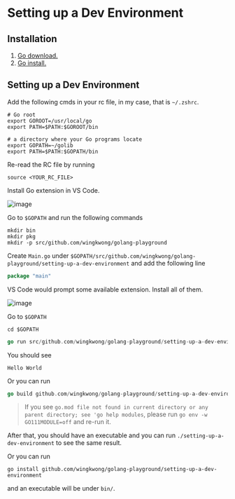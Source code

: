 # Setting up a Dev Environment

## Installation

1. [Go download.](https://golang.org/doc/install#download)
2. [Go install.](https://golang.org/doc/install#install)

## Setting up a Dev Environment

Add the following cmds in your rc file, in my case, that is ``~/.zshrc``.

```
# Go root
export GOROOT=/usr/local/go
export PATH=$PATH:$GOROOT/bin

# a directory where your Go programs locate
export GOPATH=~/golib
export PATH=$PATH:$GOPATH/bin
```

Re-read the RC file by running

```
source <YOUR_RC_FILE>
```

Install Go extension in VS Code.

![image](https://user-images.githubusercontent.com/35857179/129442774-55069b60-3ed6-40d6-aae9-9d10c6d31441.png)


Go to ``$GOPATH`` and run the following commands

```
mkdir bin
mkdir pkg
mkdir -p src/github.com/wingkwong/golang-playground
```

Create ``Main.go``  under ``$GOPATH/src/github.com/wingkwong/golang-playground/setting-up-a-dev-environment`` and add the following line

```go
package "main"
```

VS Code would prompt some available extension. Install all of them.

![image](https://user-images.githubusercontent.com/35857179/129443290-d773193b-f422-483d-9029-59568de4d4e7.png)

Go to ``$GOPATH``

```
cd $GOPATH
```

```go
go run src/github.com/wingkwong/golang-playground/setting-up-a-dev-environment/Main.go
```

You should see 

```
Hello World
```

Or you can run 

```go
go build github.com/wingkwong/golang-playground/setting-up-a-dev-environment
```

> If you see ``go.mod file not found in current directory or any parent directory; see 'go help modules``, please run ``go env -w GO111MODULE=off`` and re-run it.

After that, you should have an executable and you can run ``./setting-up-a-dev-environment`` to see the same result.


Or you can run 

```
go install github.com/wingkwong/golang-playground/setting-up-a-dev-environment
```

and an executable will be under ``bin/``.